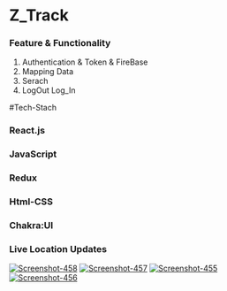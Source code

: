 # Z_Track
<h3>Feature & Functionality </h3>
<ol>
  <li>Authentication & Token & FireBase </li>
   <li> Mapping Data </li>
  <li>Serach </li>
  <li>LogOut Log_In
</ol>
#Tech-Stach
<h3>React.js
<h3>JavaScript </>
   <h3>Redux </>
 <h3>Html-CSS </h3>
<h3>Chakra:UI </h3>
<h3>Live Location Updates </h3>
<a href="https:///NNY7mQ7"><img src="https://i.ibb.co/t2C3xk3/Screenshot-458.png" alt="Screenshot-458" border="0"></a>
<a href="httpCPQvD"><img src="https://i.ibb.co/pvTwLVg/Screenshot-457.png" alt="Screenshot-457" border="0"></a>
 <a href=""><img src="https://i.ibb.co/wgwxKXw/Screenshot-455.png" alt="Screenshot-455" border="0"></a>
 <a href="httpsc"><img src="https://i.ibb.co/WDjVhVV/Screenshot-456.png" alt="Screenshot-456" border="0"></a>
 
